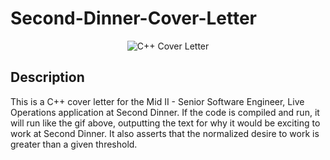 # Second-Dinner-Cover-Letter

<div align="center">
    <p>
      <img src="https://media1.giphy.com/media/v1.Y2lkPTc5MGI3NjExOGI2dWEyMXpxOTJ0NGxqMnJ1ZW0wdTJwcGdnYTJmZWJlaHN6dXFhaCZlcD12MV9pbnRlcm5hbF9naWZfYnlfaWQmY3Q9Zw/jS1r7mpV7XVaeGoYlJ/giphy.gif" alt="C++ Cover Letter" />
    </p>
</div>

## Description

This is a C++ cover letter for the Mid II - Senior Software Engineer, Live Operations application at Second Dinner. If the code is compiled and run, it will run like the gif above, outputting the text for why it would be exciting to work at Second Dinner. It also asserts that the normalized desire to work is greater than a given threshold.
